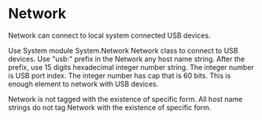 # Network

Network can connect to local system connected USB devices.

Use System module System.Network Network class to connect to USB devices.
Use "usb:" prefix in the Network any host name string.
After the prefix, use 15 digits hexadecimal integer number string.
The integer number is USB port index.
The integer number has cap that is 60 bits.
This is enough element to network with USB devices.

Network is not tagged with the existence of specific form. 
All host name strings do not tag Network with the existence of specific form.